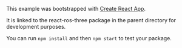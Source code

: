 This example was bootstrapped with [Create React App](https://github.com/facebook/create-react-app).

It is linked to the react-ros-three package in the parent directory for development purposes.

You can run `npm install` and then `npm start` to test your package.

